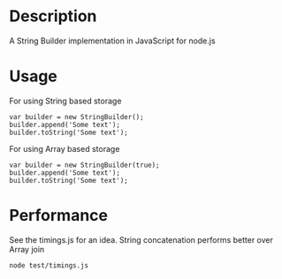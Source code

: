 # Description
A String Builder implementation in JavaScript for node.js

# Usage

For using String based storage

    var builder = new StringBuilder();
    builder.append('Some text');
    builder.toString('Some text');

For using Array based storage

    var builder = new StringBuilder(true);
    builder.append('Some text');
    builder.toString('Some text');

# Performance
See the timings.js for an idea. String concatenation performs better over Array join

    node test/timings.js
